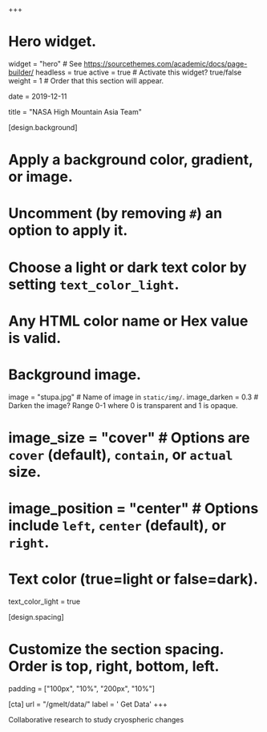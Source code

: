 +++
# Hero widget.
widget = "hero"  # See https://sourcethemes.com/academic/docs/page-builder/
headless = true
active = true  # Activate this widget? true/false
weight = 1  # Order that this section will appear.

date = 2019-12-11

title = "NASA High Mountain Asia Team"

[design.background]
  # Apply a background color, gradient, or image.
  #   Uncomment (by removing `#`) an option to apply it.
  #   Choose a light or dark text color by setting `text_color_light`.
  #   Any HTML color name or Hex value is valid.
 
  # Background image.
  image = "stupa.jpg"  # Name of image in `static/img/`.
  image_darken = 0.3  # Darken the image? Range 0-1 where 0 is transparent and 1 is opaque.
  # image_size = "cover"  #  Options are `cover` (default), `contain`, or `actual` size.
  # image_position = "center"  # Options include `left`, `center` (default), or `right`.
  
  # Text color (true=light or false=dark).
  text_color_light = true

[design.spacing]
  # Customize the section spacing. Order is top, right, bottom, left.
  padding = ["100px", "10%", "200px", "10%"]

[cta]
  url = "/gmelt/data/"
  label = '<i class="fa fa-download"></i> Get Data'
+++

Collaborative research to study cryospheric changes
<br>
